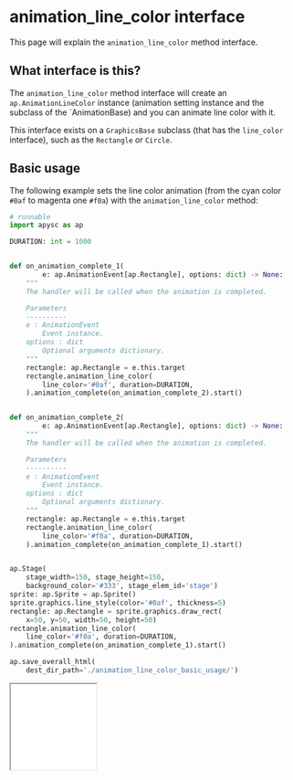 # animation_line_color interface

This page will explain the `animation_line_color` method interface.

## What interface is this?

The `animation_line_color` method interface will create an `ap.AnimationLineColor` instance (animation setting instance and the subclass of the `AnimationBase) and you can animate line color with it.

This interface exists on a `GraphicsBase` subclass (that has the `line_color` interface), such as the `Rectangle` or `Circle`.

## Basic usage

The following example sets the line color animation (from the cyan color `#0af` to magenta one `#f0a`) with the `animation_line_color` method:

```py
# runnable
import apysc as ap

DURATION: int = 1000


def on_animation_complete_1(
        e: ap.AnimationEvent[ap.Rectangle], options: dict) -> None:
    """
    The handler will be called when the animation is completed.

    Parameters
    ----------
    e : AnimationEvent
        Event instance.
    options : dict
        Optional arguments dictionary.
    """
    rectangle: ap.Rectangle = e.this.target
    rectangle.animation_line_color(
        line_color='#0af', duration=DURATION,
    ).animation_complete(on_animation_complete_2).start()


def on_animation_complete_2(
        e: ap.AnimationEvent[ap.Rectangle], options: dict) -> None:
    """
    The handler will be called when the animation is completed.

    Parameters
    ----------
    e : AnimationEvent
        Event instance.
    options : dict
        Optional arguments dictionary.
    """
    rectangle: ap.Rectangle = e.this.target
    rectangle.animation_line_color(
        line_color='#f0a', duration=DURATION,
    ).animation_complete(on_animation_complete_1).start()


ap.Stage(
    stage_width=150, stage_height=150,
    background_color='#333', stage_elem_id='stage')
sprite: ap.Sprite = ap.Sprite()
sprite.graphics.line_style(color='#0af', thickness=5)
rectangle: ap.Rectangle = sprite.graphics.draw_rect(
    x=50, y=50, width=50, height=50)
rectangle.animation_line_color(
    line_color='#f0a', duration=DURATION,
).animation_complete(on_animation_complete_1).start()

ap.save_overall_html(
    dest_dir_path='./animation_line_color_basic_usage/')
```

<iframe src="static/animation_line_color_basic_usage/index.html" width="150" height="150"></iframe>
